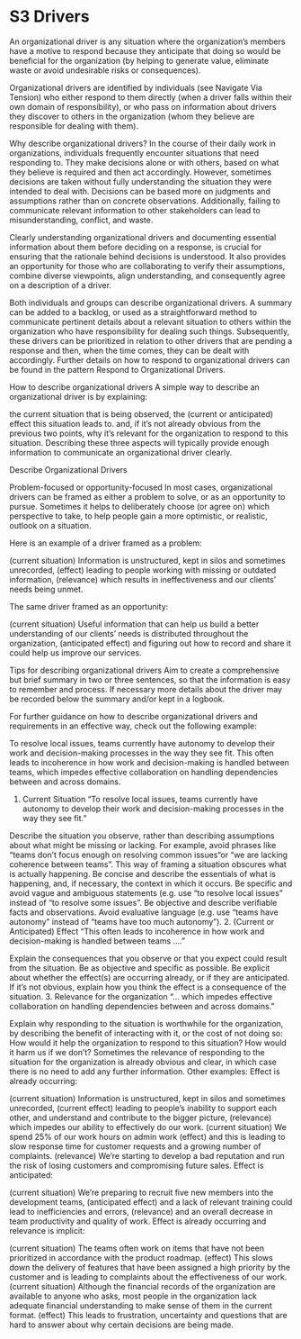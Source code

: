 # S3 Drivers

An organizational driver is any situation where the organization’s members have a motive to respond because they anticipate that doing so would be beneficial for the organization (by helping to generate value, eliminate waste or avoid undesirable risks or consequences).

Organizational drivers are identified by individuals (see Navigate Via Tension) who either respond to them directly (when a driver falls within their own domain of responsibility), or who pass on information about drivers they discover to others in the organization (whom they believe are responsible for dealing with them).

Why describe organizational drivers?
In the course of their daily work in organizations, individuals frequently encounter situations that need responding to. They make decisions alone or with others, based on what they believe is required and then act accordingly. However, sometimes decisions are taken without fully understanding the situation they were intended to deal with. Decisions can be based more on judgments and assumptions rather than on concrete observations. Additionally, failing to communicate relevant information to other stakeholders can lead to misunderstanding, conflict, and waste.

Clearly understanding organizational drivers and documenting essential information about them before deciding on a response, is crucial for ensuring that the rationale behind decisions is understood. It also provides an opportunity for those who are collaborating to verify their assumptions, combine diverse viewpoints, align understanding, and consequently agree on a description of a driver.

Both individuals and groups can describe organizational drivers. A summary can be added to a backlog, or used as a straightforward method to communicate pertinent details about a relevant situation to others within the organization who have responsibility for dealing such things. Subsequently, these drivers can be prioritized in relation to other drivers that are pending a response and then, when the time comes, they can be dealt with accordingly. Further details on how to respond to organizational drivers can be found in the pattern Respond to Organizational Drivers.

How to describe organizational drivers
A simple way to describe an organizational driver is by explaining:

the current situation that is being observed,
the (current or anticipated) effect this situation leads to.
and, if it’s not already obvious from the previous two points, why it’s relevant for the organization to respond to this situation.
Describing these three aspects will typically provide enough information to communicate an organizational driver clearly.

Describe Organizational Drivers

Problem-focused or opportunity-focused
In most cases, organizational drivers can be framed as either a problem to solve, or as an opportunity to pursue. Sometimes it helps to deliberately choose (or agree on) which perspective to take, to help people gain a more optimistic, or realistic, outlook on a situation.

Here is an example of a driver framed as a problem:

(current situation) Information is unstructured, kept in silos and sometimes unrecorded, (effect) leading to people working with missing or outdated information, (relevance) which results in ineffectiveness and our clients’ needs being unmet.

The same driver framed as an opportunity:

(current situation) Useful information that can help us build a better understanding of our clients’ needs is distributed throughout the organization, (anticipated effect) and figuring out how to record and share it could help us improve our services.

Tips for describing organizational drivers
Aim to create a comprehensive but brief summary in two or three sentences, so that the information is easy to remember and process. If necessary more details about the driver may be recorded below the summary and/or kept in a logbook.

For further guidance on how to describe organizational drivers and requirements in an effective way, check out the following example:

To resolve local issues, teams currently have autonomy to develop their work and decision-making processes in the way they see fit. This often leads to incoherence in how work and decision-making is handled between teams, which impedes effective collaboration on handling dependencies between and across domains.

1. Current Situation
   “To resolve local issues, teams currently have autonomy to develop their work and decision-making processes in the way they see fit.”

Describe the situation you observe, rather than describing assumptions about what might be missing or lacking. For example, avoid phrases like “teams don’t focus enough on resolving common issues“or “we are lacking coherence between teams”. This way of framing a situation obscures what is actually happening.
Be concise and describe the essentials of what is happening, and, if necessary, the context in which it occurs.
Be specific and avoid vague and ambiguous statements (e.g. use “to resolve local issues” instead of “to resolve some issues”.
Be objective and describe verifiable facts and observations.
Avoid evaluative language (e.g. use “teams have autonomy” instead of “teams have too much autonomy”). 2. (Current or Anticipated) Effect
“This often leads to incoherence in how work and decision-making is handled between teams ….”

Explain the consequences that you observe or that you expect could result from the situation.
Be as objective and specific as possible.
Be explicit about whether the effect(s) are occurring already, or if they are anticipated.
If it’s not obvious, explain how you think the effect is a consequence of the situation. 3. Relevance for the organization
“… which impedes effective collaboration on handling dependencies between and across domains.”

Explain why responding to the situation is worthwhile for the organization, by describing the benefit of interacting with it, or the cost of not doing so: How would it help the organization to respond to this situation? How would it harm us if we don’t?
Sometimes the relevance of responding to the situation for the organization is already obvious and clear, in which case there is no need to add any further information.
Other examples:
Effect is already occurring:

(current situation) Information is unstructured, kept in silos and sometimes unrecorded, (current effect) leading to people’s inability to support each other, and understand and contribute to the bigger picture, (relevance) which impedes our ability to effectively do our work.
(current situation) We spend 25% of our work hours on admin work (effect) and this is leading to slow response time for customer requests and a growing number of complaints. (relevance) We’re starting to develop a bad reputation and run the risk of losing customers and compromising future sales.
Effect is anticipated:

(current situation) We’re preparing to recruit five new members into the development teams, (anticipated effect) and a lack of relevant training could lead to inefficiencies and errors, (relevance) and an overall decrease in team productivity and quality of work.
Effect is already occurring and relevance is implicit:

(current situation) The teams often work on items that have not been prioritized in accordance with the product roadmap. (effect) This slows down the delivery of features that have been assigned a high priority by the customer and is leading to complaints about the effectiveness of our work.
(current situation) Although the financial records of the organization are available to anyone who asks, most people in the organization lack adequate financial understanding to make sense of them in the current format. (effect) This leads to frustration, uncertainty and questions that are hard to answer about why certain decisions are being made.
